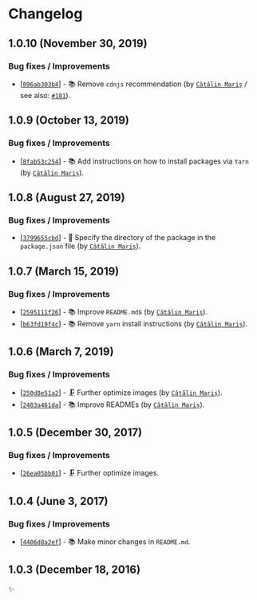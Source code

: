 <!-- markdownlint-disable line-length -->

Changelog
=========

1.0.10 (November 30, 2019)
--------------------------

### Bug fixes / Improvements

* [[`896ab303b4`](https://github.com/alrra/browser-logos/commit/896ab303b43decd25c518ea5dc0081e6974d344a)] - 📚 Remove `cdnjs` recommendation (by [`Cătălin Mariș`](https://github.com/alrra) / see also: [`#181`](https://github.com/alrra/browser-logos/issues/181)).

1.0.9 (October 13, 2019)
------------------------

### Bug fixes / Improvements

* [[`8fab53c254`](https://github.com/alrra/browser-logos/commit/8fab53c2544fe45642f4b330f21c426a07c63367)] - 📚 Add instructions on how to install packages via `Yarn` (by [`Cătălin Mariș`](https://github.com/alrra)).

1.0.8 (August 27, 2019)
-----------------------

### Bug fixes / Improvements

* [[`3799655cbd`](https://github.com/alrra/browser-logos/commit/3799655cbde62ea2de2a8a2b12a6123edae087b1)] - 🔧 Specify the directory of the package in the `package.json` file (by [`Cătălin Mariș`](https://github.com/alrra)).

1.0.7 (March 15, 2019)
----------------------

### Bug fixes / Improvements

* [[`2595111f26`](https://github.com/alrra/browser-logos/commit/2595111f26d5d31b62422f10c656171fd7633e4f)] - 📚 Improve `README.md`s (by [`Cătălin Mariș`](https://github.com/alrra)).
* [[`b63fd19f4c`](https://github.com/alrra/browser-logos/commit/b63fd19f4c973caebe0ebee0b1715e9b74b18d18)] - 📚 Remove `yarn` install instructions (by [`Cătălin Mariș`](https://github.com/alrra)).

1.0.6 (March 7, 2019)
---------------------

### Bug fixes / Improvements

* [[`250d8e51a2`](https://github.com/alrra/browser-logos/commit/250d8e51a236f11c6a16a33285ff214f704742bf)] - 🗜️ Further optimize images (by [`Cătălin Mariș`](https://github.com/alrra)).
* [[`2483a461da`](https://github.com/alrra/browser-logos/commit/2483a461da648e1e2c8386690a4dbcd63bcfb9c8)] - 📚 Improve READMEs (by [`Cătălin Mariș`](https://github.com/alrra)).

1.0.5 (December 30, 2017)
-------------------------

### Bug fixes / Improvements

* [[`26ea05bb01`](https://github.com/alrra/browser-logos/commit/26ea05bb012377c3306c511294be0fcb655aaa6b)] - 🗜 Further optimize images.

1.0.4 (June 3, 2017)
--------------------

### Bug fixes / Improvements

* [[`4406d8a2ef`](https://github.com/alrra/browser-logos/commit/4406d8a2ef0f9cf1fd91cf1c9b438b2096a51bba)] - 📚 Make minor changes in `README.md`.

1.0.3 (December 18, 2016)
-------------------------

✨
